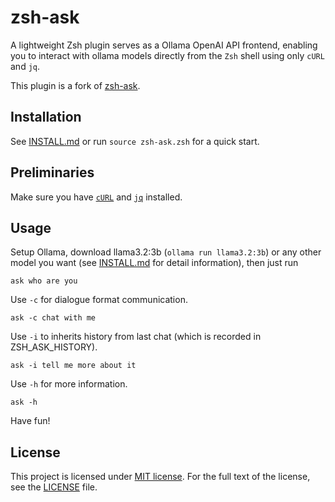 # zsh-ask

A lightweight Zsh plugin serves as a Ollama OpenAI API frontend, enabling you to interact with ollama models directly from the `Zsh` shell using only `cURL` and `jq`.

This plugin is a fork of [zsh-ask](https://github.com/Licheam/zsh-ask).

## Installation

See [INSTALL.md](INSTALL.md) or run `source zsh-ask.zsh` for a quick start.

## Preliminaries

Make sure you have [`cURL`](https://curl.se/) and [`jq`](https://stedolan.github.io/jq/) installed.

## Usage

Setup Ollama, download llama3.2:3b (`ollama run llama3.2:3b`) or any other model you want (see [INSTALL.md](INSTALL.md) for detail information), then just run

```
ask who are you
```

Use `-c` for dialogue format communication.

```
ask -c chat with me
```

Use `-i` to inherits history from last chat (which is recorded in ZSH_ASK_HISTORY).

```
ask -i tell me more about it
```

Use `-h` for more information.

```
ask -h
```

Have fun!

## License

This project is licensed under [MIT license](http://opensource.org/licenses/MIT). For the full text of the license, see the [LICENSE](LICENSE) file.